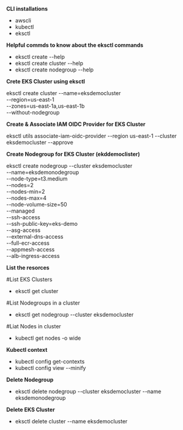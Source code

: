 
**CLI installations**

- awscli
- kubectl
- eksctl

**Helpful commds to know about the eksctl commands**

- eksctl create --help
- eksctl create cluster --help
- eksctl create nodegroup --help

**Crete EKS Cluster using eksctl**

eksctl create cluster --name=eksdemocluster \
                      --region=us-east-1 \
                      --zones=us-east-1a,us-east-1b \
                      --without-nodegroup

**Create & Associate IAM OIDC Provider for EKS Cluster**

eksctl utils associate-iam-oidc-provider --region us-east-1 --cluster eksdemocluster --approve

**Create Nodegroup for EKS Cluster (ekddemoclister)**

eksctl create nodegroup --cluster eksdemocluster \
                        --name=eksdemonodegroup \
                        --node-type=t3.medium \
                        --nodes=2 \
                        --nodes-min=2 \
                        --nodes-max=4 \
                        --node-volume-size=50 \
                        --managed \
                        --ssh-access \
                        --ssh-public-key=eks-demo \
                        --asg-access \
                        --external-dns-access \
                        --full-ecr-access \
                        --appmesh-access \
                        --alb-ingress-access
              
  **List the resorces**

 #List EKS Clusters
 - eksctl get cluster

 #List Nodegroups in a cluster
- eksctl get nodegroup --cluster eksdemocluster

#Liat Nodes in cluster
- kubectl get nodes -o wide

**Kubectl context**
- kubectl config get-contexts
- kubectl config view --minify

**Delete Nodegroup**
- eksctl delete nodegroup --cluster eksdemocluster --name eksdemonodegroup

**Delete EKS Cluster**
- eksctl delete cluster --name eksdemocluster
                    




